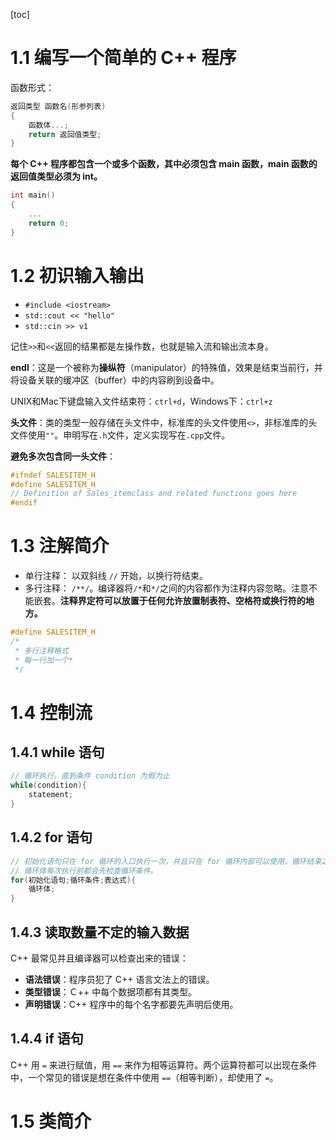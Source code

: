 [toc]

# 1.1 编写一个简单的 C++ 程序

函数形式：

```cpp
返回类型 函数名(形参列表)
{
	函数体...;
    return 返回值类型;
}
```

**每个 C++ 程序都包含一个或多个函数，其中必须包含 main 函数，main 函数的返回值类型必须为 int。**

```cpp
int main()
{
	...
	return 0;
}
```



# 1.2 初识输入输出

* `#include <iostream>`
* `std::cout << "hello"`
* `std::cin >> v1`

记住`>>`和`<<`返回的结果都是左操作数，也就是输入流和输出流本身。

**endl**：这是一个被称为**操纵符**（manipulator）的特殊值，效果是结束当前行，并将设备关联的缓冲区（buffer）中的内容刷到设备中。

UNIX和Mac下键盘输入文件结束符：`ctrl+d`，Windows下：`ctrl+z`

**头文件**：类的类型一般存储在头文件中，标准库的头文件使用`<>`，非标准库的头文件使用`""`。申明写在`.h`文件，定义实现写在`.cpp`文件。

**避免多次包含同一头文件**：

```cpp
#ifndef SALESITEM_H
#define SALESITEM_H
// Definition of Sales_itemclass and related functions goes here
#endif
```



# 1.3 注解简介

- 单行注释： 以双斜线 `//` 开始，以换行符结束。
- 多行注释： `/**/`。编译器将`/*`和`*/`之间的内容都作为注释内容忽略。注意不能嵌套。**注释界定符可以放置于任何允许放置制表符、空格符或换行符的地方。**

```cpp
#define SALESITEM_H
/*
 * 多行注释格式
 * 每一行加一个*
 */
```



# 1.4 控制流

## 1.4.1 while 语句

```cpp
// 循环执行，直到条件 condition 为假为止
while(condition){
	statement;
}
```

## 1.4.2 for 语句

```cpp
// 初始化语句只在 for 循环的入口执行一次，并且只在 for 循环内部可以使用，循环结束之后不能继续使用了。
// 循环体每次执行前都会先检查循环条件。
for(初始化语句;循环条件;表达式){
    循环体;
}
```

## 1.4.3 读取数量不定的输入数据

 C++ 最常见并且编译器可以检查出来的错误：

* **语法错误**：程序员犯了 C++ 语言文法上的错误。
* **类型错误**：Ｃ++ 中每个数据项都有其类型。
* **声明错误**：C++ 程序中的每个名字都要先声明后使用。

## 1.4.4 if 语句

C++ 用 `=` 来进行赋值，用 `==` 来作为相等运算符。两个运算符都可以出现在条件中，一个常见的错误是想在条件中使用 `==`（相等判断），却使用了 `=`。

# 1.5 类简介